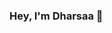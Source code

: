 ### Hey, I'm Dharsaa 👋

<!--

I am a 3rd year Management Engineering student at the University of Waterloo. I am currently seeking a Winter 2025 (Jan-Apr) internship relating to data analytics/engineering and technical product/project management!

- 💼 Current Data Analyst @ Loblaw Companies Ltd. Prev Technical Project Coordinator @ Gore Mutual Insurance and Project Control Officer @ CGI.
- 🌱 Currently learning Python for ML and AI applications.
- 📫 You can reach me at dbhagude@uwaterloo.ca or [Linkedin](https://www.linkedin.com/in/dharsaa-bhagudeva/).

-->
